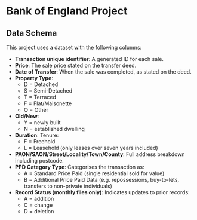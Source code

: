 # Bank of England Project

## Data Schema

This project uses a dataset with the following columns:

*   **Transaction unique identifier**: A generated ID for each sale.
*   **Price**: The sale price stated on the transfer deed.
*   **Date of Transfer**: When the sale was completed, as stated on the deed.
*   **Property Type**: 
    *   D = Detached
    *   S = Semi-Detached
    *   T = Terraced
    *   F = Flat/Maisonette
    *   O = Other
*   **Old/New**: 
    *   Y = newly built
    *   N = established dwelling
*   **Duration**: Tenure:
    *   F = Freehold
    *   L = Leasehold (only leases over seven years included)
*   **PAON/SAON/Street/Locality/Town/County**: Full address breakdown including postcode.
*   **PPD Category Type**: Categorises the transaction as:
    *   A = Standard Price Paid (single residential sold for value)
    *   B = Additional Price Paid Data (e.g. repossessions, buy-to-lets, transfers to non-private individuals)
*   **Record Status (monthly files only)**: Indicates updates to prior records:
    *   A = addition
    *   C = change
    *   D = deletion
